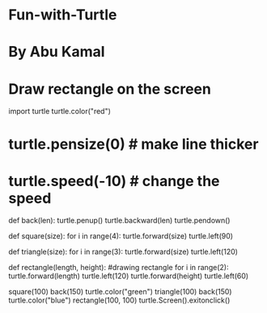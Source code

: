 # Fun-with-Turtle
# By Abu Kamal
# Draw rectangle on the screen

import turtle
turtle.color("red")
# turtle.pensize(0)  # make line thicker
# turtle.speed(-10)  # change the speed

def back(len):
    turtle.penup()
    turtle.backward(len)
    turtle.pendown()

def square(size):
    for i in range(4):
        turtle.forward(size)
        turtle.left(90)

def triangle(size):
    for i in range(3):
        turtle.forward(size)
        turtle.left(120)

def rectangle(length, height):  #drawing rectangle
    for i in range(2):
        turtle.forward(length)
        turtle.left(120)
        turtle.forward(height)
        turtle.left(60)


square(100)
back(150)
turtle.color("green")
triangle(100)
back(150)
turtle.color("blue")
rectangle(100, 100)
turtle.Screen().exitonclick()
